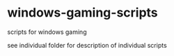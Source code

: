 # windows-gaming-scripts
scripts for windows gaming

see individual folder for description of individual scripts
